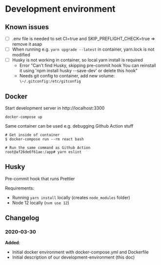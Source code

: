 # Development environment

## Known issues

* [ ] .env file is needed to set CI=true and SKIP_PREFLIGHT_CHECK=true => remove it asap
* [ ] When running e.g. `yarn upgrade --latest` in container, yarn.lock is not modified
* [ ] Husky is not working in container, so local yarn install is required
  * Error "Can't find Husky, skipping pre-commit hook You can reinstall it using 'npm install husky --save-dev' or delete this hook"
  * Needs git config to container, add new volume: `\~/.gitconfig:/etc/gitconfig`

## Docker

Start development server in http://localhost:3300
```
docker-compose up
```

Same container can be used e.g. debugging Github Action stuff
```
# Get inside of container
$ docker-compose run --rm react bash

# Run the same command as Github Action
root@af26de6f61ae:/app# yarn eslint
```

## Husky

Pre-commit hook that runs Prettier

Requirements:
  * Running `yarn install` locally (creates `node_modules` folder)
  * Node 12 locally (`nvm use 12`)


## Changelog

### 2020-03-30

**Added**:
* Initial docker environment with docker-compose.yml and Dockerfile
* Initial description of our development-environment (this doc)
